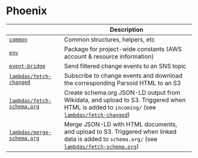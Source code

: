 Phoenix
=======

<table>
  <thead>
    <tr>
      <th></th>
      <th>Description</th>
    </tr>
  </thead>
  <tbody>
    <tr>
      <td nowrap><a href="/wikimedia/phoenix/tree/master/common"><code>common</code></a></td>
      <td>Common structures, helpers, etc</td>
    </tr>
    <tr>
      <td nowrap><a href="/wikimedia/phoenix/blob/master/env"><code>env</code></a></td>
      <td>Package for project-wide constants (AWS account &amp; resource information)</td>
    </tr>
    <tr>
      <td nowrap><a href="/wikimedia/phoenix/blob/master/event-bridge"><code>event-bridge</code></a></td>
      <td>Send filtered change events to an SNS topic</td>
    </tr>
    <tr>
      <td nowrap><a href="/wikimedia/phoenix/blob/master/lambdas/fetch-changed"><code>lambdas/fetch-changed</code></a></td>
      <td>Subscribe to change events and download the corresponding Parsoid HTML to an S3</td>
    </tr>
    <tr>
      <td nowrap><a href="/wikimedia/phoenix/blob/master/lambdas/fetch-schema.org"><code>lambdas/fetch-schema.org</code></a></td>
      <td>Create schema.org JSON-LD output from Wikidata, and upload to S3. Triggered when HTML is added to <code>incoming/</code> (see <a href="/wikimedia/phoenix/blob/master/lambdas/fetch-changed"><code>lambdas/fetch-changed</code></a>)</td>
    </tr>
    <tr>
      <td nowrap><a href="/wikimedia/phoenix/blob/master/lambdas/merge-schema.org"><code>lambdas/merge-schema.org</code></a></td>
      <td>Merge JSON-LD with HTML documents, and upload to S3. Triggered when linked data is added to <code>schema.org/</code> (see <a href="/wikimedia/phoenix/blob/master/lambdas/fetch-schema.org"><code>lambdas/fetch-schema.org</code></a>)</td>
    </tr>
  </tbody>
</table>
